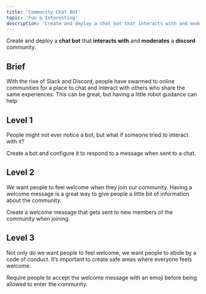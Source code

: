 ```yaml
---
title: 'Community Chat Bot'
topic: 'Fun & Interesting'
description: 'Create and deploy a chat bot that interacts with and moderates a discord community.'
---
```

Create and deploy a <strong className="color-blue">chat bot</strong> that <strong className="color-purple">interacts with</strong> and <strong className="color-purple">moderates</strong> a <strong className="color-purple">discord</strong> community.

## Brief

With the rise of Slack and Discord, people have swarmed to online communities for a place to chat and interact with others who share the same experiences. This can be great, but having a little robot guidance can help

## Level 1

People might not ever notice a bot, but what if someone tried to interact with it?

Create a bot and configure it to respond to a message when sent to a chat.

## Level 2

We want people to feel welcome when they join our community. Having a welcome message is a great way to give people a little bit of information about the community.

Create a welcome message that gets sent to new members of the community when joining.

## Level 3

Not only do we want people to feel welcome, we want people to abide by a code of conduct. It’s important to create safe areas where everyone feels welcome.

Require people to accept the welcome message with an emoji before being allowed to enter the community.


